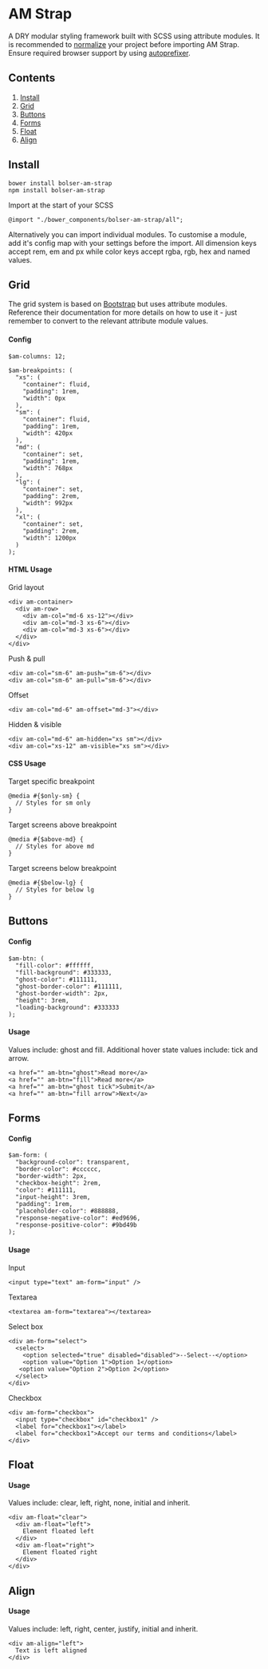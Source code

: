# AM Strap
A DRY modular styling framework built with SCSS using attribute modules. It is recommended to [normalize](https://necolas.github.io/normalize.css/) your project before importing AM Strap. Ensure required browser support by using [autoprefixer](https://github.com/postcss/autoprefixer).

## Contents

1. [Install](#install)
2. [Grid](#grid)
3. [Buttons](#buttons)
4. [Forms](#forms)
5. [Float](#float)
6. [Align](#align)

<a name="install"></a>
## Install

    bower install bolser-am-strap
    npm install bolser-am-strap
    
Import at the start of your SCSS

    @import "./bower_components/bolser-am-strap/all";

Alternatively you can import individual modules. To customise a module, add it's config map with your settings before the import. All dimension keys accept rem, em and px while color keys accept rgba, rgb, hex and named values.

<a name="grid"></a>
## Grid

The grid system is based on [Bootstrap](http://getbootstrap.com/) but uses attribute modules. Reference their documentation for more details on how to use it - just remember to convert to the relevant attribute module values.

#### Config

    $am-columns: 12;

    $am-breakpoints: (
      "xs": (
        "container": fluid,
        "padding": 1rem,
        "width": 0px
      ),
      "sm": (
        "container": fluid,
        "padding": 1rem,
        "width": 420px
      ),
      "md": (
        "container": set,
        "padding": 1rem,
        "width": 768px
      ),
      "lg": (
        "container": set,
        "padding": 2rem,
        "width": 992px
      ),
      "xl": (
        "container": set,
        "padding": 2rem,
        "width": 1200px
      )
    );

#### HTML Usage

Grid layout

    <div am-container>
      <div am-row>
        <div am-col="md-6 xs-12"></div>
        <div am-col="md-3 xs-6"></div>
        <div am-col="md-3 xs-6"></div>
      </div>
    </div>

Push & pull

    <div am-col="sm-6" am-push="sm-6"></div>
    <div am-col="sm-6" am-pull="sm-6"></div>

Offset

    <div am-col="md-6" am-offset="md-3"></div>

Hidden & visible

    <div am-col="md-6" am-hidden="xs sm"></div>
    <div am-col="xs-12" am-visible="xs sm"></div>

#### CSS Usage

Target specific breakpoint

    @media #{$only-sm} {
      // Styles for sm only
    }
    
Target screens above breakpoint

    @media #{$above-md} {
      // Styles for above md
    }
    
Target screens below breakpoint
    
    @media #{$below-lg} {
      // Styles for below lg
    }

<a name="buttons"></a>
## Buttons

#### Config

    $am-btn: (
      "fill-color": #ffffff,
      "fill-background": #333333,
      "ghost-color": #111111,
      "ghost-border-color": #111111,
      "ghost-border-width": 2px,
      "height": 3rem,
      "loading-background": #333333
    );

#### Usage

Values include: ghost and fill. Additional hover state values include: tick and arrow.

    <a href="" am-btn="ghost">Read more</a>
    <a href="" am-btn="fill">Read more</a>
    <a href="" am-btn="ghost tick">Submit</a>
    <a href="" am-btn="fill arrow">Next</a>

<a name="forms"></a>
## Forms

#### Config

	$am-form: (
      "background-color": transparent,
      "border-color": #cccccc,
      "border-width": 2px,
      "checkbox-height": 2rem,
      "color": #111111,
      "input-height": 3rem,
      "padding": 1rem,
      "placeholder-color": #888888,
      "response-negative-color": #ed9696,
      "response-positive-color": #9bd49b
    );
    
#### Usage

Input

    <input type="text" am-form="input" />
    
Textarea

    <textarea am-form="textarea"></textarea>

Select box

    <div am-form="select">
      <select>
        <option selected="true" disabled="disabled">--Select--</option>
        <option value="Option 1">Option 1</option>
       <option value="Option 2">Option 2</option>
      </select>
    </div>
    
Checkbox

    <div am-form="checkbox">
      <input type="checkbox" id="checkbox1" />
      <label for="checkbox1"></label>
      <label for="checkbox1">Accept our terms and conditions</label>
    </div>

<a name="float"></a>
## Float

#### Usage

Values include: clear, left, right, none, initial and inherit.

    <div am-float="clear">
      <div am-float="left">
        Element floated left
      </div>
      <div am-float="right">
        Element floated right
      </div>
    </div>

<a name="align"></a>
## Align

#### Usage

Values include: left, right, center, justify, initial and inherit.

    <div am-align="left">
      Text is left aligned
    </div>